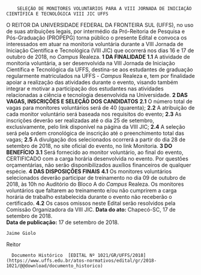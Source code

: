         SELEÇÃO DE MONITORES VOLUNTÁRIOS PARA A VIII JORNADA DE INICIAÇÃO CIENTÍFICA E TECNOLÓGICA VIII JIC UFFS  

 O REITOR DA UNIVERSIDADE FEDERAL DA FRONTEIRA SUL (UFFS), no uso de suas atribuições legais, por intermédio da Pró-Reitoria de Pesquisa e Pós-Graduação (PROPEPG) torna público o presente Edital e convoca os interessados em atuar na monitoria voluntária durante a VIII Jornada de Iniciação Científica e Tecnológica (VIII JIC) que ocorrerá nos dias 16 e 17 de outubro de 2018, no *Campus* Realeza.  **1 DA FINALIDADE**  **1.1** A atividade de monitoria voluntária, a ser desenvolvida na VIII Jornada de Iniciação Científica e Tecnológica da UFFS, destina-se aos estudantes de graduação regularmente matriculados na UFFS - *Campus* Realeza e, tem por finalidade apoiar a realização das atividades durante o evento, visando também integrar e motivar a participação dos estudantes nas atividades relacionadas a ciência e tecnologia desenvolvida na Universidade.  **2 DAS VAGAS, INSCRIÇÕES E SELEÇÃO DOS CANDIDATOS**  **2.1** O número total de vagas para monitores voluntários será de 40 (quarenta); **2.2** A atribuição de cada monitor voluntário será baseada nos requisitos do evento; **2.3** As inscrições deverão ser realizadas até o dia 25 de setembro, exclusivamente, pelo link disponível na página da VIII JIC; **2.4** A seleção será pela ordem cronológica de inscrição até o preenchimento total das vagas; **2.5** A divulgação dos selecionados ocorrerá a partir do dia 28 de setembro de 2018, no site oficial do evento, no link Monitoria.  **3 DO BENEFÍCIO**  **3.1** Será fornecido ao monitor voluntário, ao final do evento, CERTIFICADO com a carga horária desenvolvida no evento. Por questões orçamentárias, não serão disponibilizados auxílios financeiros de qualquer espécie.  **4 DAS DISPOSIÇÕES FINAIS**  **4.1** Os monitores voluntários selecionados deverão participar de treinamento no dia 09 de outubro de 2018, às 10h no Auditório do Bloco A do *Campus* Realeza. Os monitores voluntários que faltarem ao treinamento e/ou não cumprirem a carga horária de trabalho estabelecida durante o evento não receberão o certificado. **4.2** Os casos omissos neste Edital serão resolvidos pela Comissão Organizadora da VIII JIC.      **Data do ato:** Chapecó-SC, 17 de setembro de 2018.   
 **Data de publicação:**  17 de setembro de 2018. 

    Jaime Giolo   
 Reitor 

      Documento Histórico  [EDITAL Nº 1021/GR/UFFS/2018](https://www.uffs.edu.br/atos-normativos/edital/gr/2018-1021/@@download/documento_historico)     
      